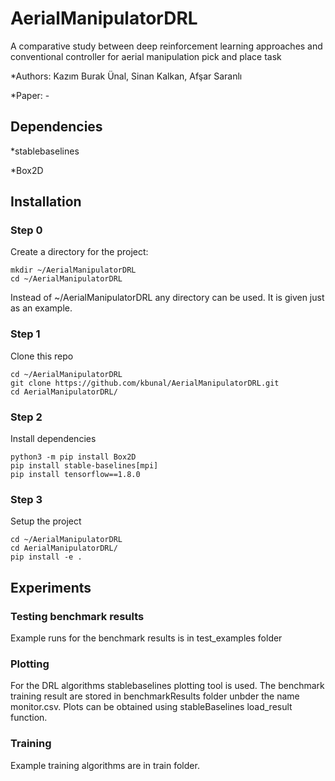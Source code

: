 # AerialManipulatorDRL
A comparative study between deep reinforcement learning approaches and conventional controller for aerial manipulation pick and place task

*Authors: Kazım Burak Ünal, Sinan Kalkan, Afşar Saranlı

*Paper: -

## Dependencies

*stablebaselines

*Box2D

## Installation

### Step 0

Create a directory for the project:

```
mkdir ~/AerialManipulatorDRL
cd ~/AerialManipulatorDRL
```

Instead of  ~/AerialManipulatorDRL any directory can be used. It is given just as an example.

### Step 1

Clone this repo
```
cd ~/AerialManipulatorDRL
git clone https://github.com/kbunal/AerialManipulatorDRL.git
cd AerialManipulatorDRL/
```

### Step 2
Install dependencies

```
python3 -m pip install Box2D
pip install stable-baselines[mpi]
pip install tensorflow==1.8.0
```

### Step 3
Setup the project

```
cd ~/AerialManipulatorDRL
cd AerialManipulatorDRL/
pip install -e .
```

## Experiments

### Testing benchmark results
Example runs for the benchmark results is in test_examples folder

### Plotting
For the DRL algorithms stablebaselines plotting tool is used. The benchmark training result are stored in benchmarkResults folder unbder the name monitor.csv. Plots can be obtained using stableBaselines load_result function.

### Training
Example training algorithms are in train folder.

